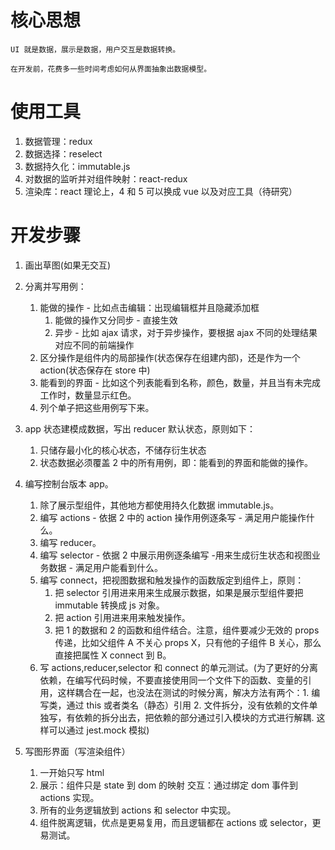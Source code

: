 # 核心思想

    UI 就是数据，展示是数据，用户交互是数据转换。

    在开发前，花费多一些时间考虑如何从界面抽象出数据模型。

# 使用工具

1. 数据管理：redux
2. 数据选择：reselect
3. 数据持久化：immutable.js
4. 对数据的监听并对组件映射：react-redux
5. 渲染库：react
   理论上，4 和 5 可以换成 vue 以及对应工具（待研究）

# 开发步骤

1.  画出草图(如果无交互)
2.  分离并写用例：
    1. 能做的操作 - 比如点击编辑：出现编辑框并且隐藏添加框
       1. 能做的操作又分同步 - 直接生效
       2. 异步 - 比如 ajax 请求，对于异步操作，要根据 ajax 不同的处理结果对应不同的前端操作
    2. 区分操作是组件内的局部操作(状态保存在组建内部)，还是作为一个 action(状态保存在 store 中)
    3. 能看到的界面 - 比如这个列表能看到名称，颜色，数量，并且当有未完成工作时，数量显示红色。
    4. 列个单子把这些用例写下来。
3.  app 状态建模成数据，写出 reducer 默认状态，原则如下：
    1. 只储存最小化的核心状态，不储存衍生状态
    2. 状态数据必须覆盖 2 中的所有用例，即：能看到的界面和能做的操作。
4.  编写控制台版本 app。

    1. 除了展示型组件，其他地方都使用持久化数据 immutable.js。
    2. 编写 actions - 依据 2 中的 action 操作用例逐条写 - 满足用户能操作什么。
    3. 编写 reducer。
    4. 编写 selector - 依据 2 中展示用例逐条编写 -用来生成衍生状态和视图业务数据 - 满足用户能看到什么。
    5. 编写 connect，把视图数据和触发操作的函数版定到组件上，原则：
       1. 把 selector 引用进来用来生成展示数据，如果是展示型组件要把 immutable 转换成 js 对象。
       2. 把 action 引用进来用来触发操作。
       3. 把 1 的数据和 2 的函数和组件结合。注意，组件要减少无效的 props 传递，比如父组件 A 不关心 props X，只有他的子组件 B 关心，那么直接把属性 X connect 到 B。
    6. 写 actions,reducer,selector 和 connect 的单元测试。(为了更好的分离依赖，在编写代码时候，不要直接使用同一个文件下的函数、变量的引用，这样耦合在一起，也没法在测试的时候分离，解决方法有两个：1. 编写类，通过 this 或者类名（静态）引用 2. 文件拆分，没有依赖的文件单独写，有依赖的拆分出去，把依赖的部分通过引入模块的方式进行解耦. 这样可以通过 jest.mock 模拟)

5.  写图形界面（写渲染组件）
    1. 一开始只写 html
    2. 展示：组件只是 state 到 dom 的映射 交互：通过绑定 dom 事件到 actions 实现。
    3. 所有的业务逻辑放到 actions 和 selector 中实现。
    4. 组件脱离逻辑，优点是更易复用，而且逻辑都在 actions 或 selector，更易测试。
